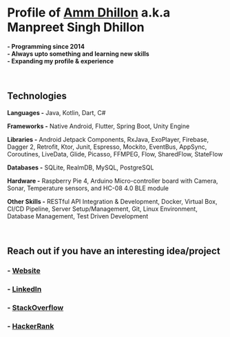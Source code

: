 # **Profile of [Amm Dhillon](https://ammdhillon.com "My Blog") a.k.a Manpreet Singh Dhillon**

**- Programming since 2014**</br>
**- Always upto something and learning new skills**</br>
**- Expanding my profile & experience**</br>

</br>

## **Technologies**
**Languages -** Java, Kotlin, Dart, C#

**Frameworks -** Native Android, Flutter, Spring Boot, Unity Engine

**Libraries -** Android Jetpack Components, RxJava, ExoPlayer, Firebase, Dagger 2, Retrofit, Ktor, Junit, Espresso, Mockito, EventBus, AppSync, Coroutines, LiveData, Glide, Picasso, FFMPEG, Flow, SharedFlow, StateFlow

**Databases -** SQLite, RealmDB, MySQL, PostgreSQL

**Hardware -** Raspberry Pie 4, Arduino Micro-controller board with Camera, Sonar, Temperature sensors, and HC-08 4.0 BLE module

**Other Skills -** RESTful API Integration & Development, Docker, Virtual Box, CI/CD Pipeline, Server Setup/Management, Git, Linux Environment, Database Management, Test Driven Development

</br>

## **Reach out if you have an interesting idea/project**

### **- [Website](https://ammdhillon.com "My Website")**
### **- [LinkedIn](https://linkedin.com/in/ammdhillon.com "My LinkedIn")**
### **- [StackOverflow](https://stackoverflow.com/users/5485373/amm-dhillon "My StackOverflow")**
### **- [HackerRank](https://www.hackerrank.com/ammdhillon "My HackerRank")**